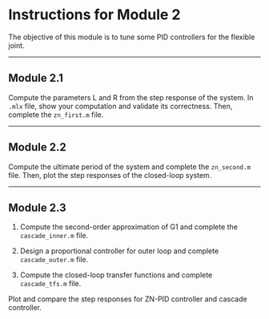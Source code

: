 # Instructions for Module 2

The objective of this module is to tune some PID controllers for the flexible joint.

--------------------------------------------------------------------------------
## Module 2.1 

Compute the parameters L and R from the step response of the system. In `.mlx` file,
show your computation and validate its correctness. Then, complete the `zn_first.m`
file.

--------------------------------------------------------------------------------
## Module 2.2

Compute the ultimate period of the system and complete the `zn_second.m` file.
Then, plot the step responses of the closed-loop system.

--------------------------------------------------------------------------------
## Module 2.3

1. Compute the second-order approximation of G1 and complete the `cascade_inner.m`
   file.

2. Design a proportional controller for outer loop and complete `cascade_outer.m`
   file.

3. Compute the closed-loop transfer functions and complete `cascade_tfs.m` file.

Plot and compare the step responses for ZN-PID controller and cascade controller.